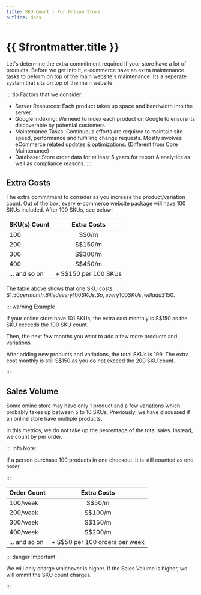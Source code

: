 ```yaml
---
title: SKU Count - For Online Store
outline: docs
---
```


# {{ $frontmatter.title }}

Let's determine the extra commitment required if your store have a lot of products. Before we get into it, e-commerce have an extra maintenance tasks to peform on top of the main website's maintenance. Its a seperate system that sits on top of the main website.

::: tip Factors that we consider:
- Server Resources: Each product takes up space and bandwidth into the server.
- Google Indexing: We need to index each product on Google to ensure its discoverable by potential customers.
- Maintenance Tasks: Continuous efforts are required to maintain site speed, performance and fulfilling change requests. Mostly involves eCommerce related updates & optimizations. (Different from Core Maintenance)
- Database: Store order data for at least 5 years for report & analytics as well as compliance reasons.
:::

## Extra Costs

The extra commitment to consider as you increase the product/variation count. Out of the box, every e-commerce website package will have 100 SKUs included. After 100 SKUs, see below:

| SKU(s) Count        |Extra Costs      |
| ------------------- | :-------------: | 
| 100                 | S$0/m           |                                
| 200                 | S$150/m         | 
| 300                 | S$300/m         | 
| 400                 | S$450/m         | 
| ... and so on       | + S$150 per 100 SKUs        | 

The table above shows that one SKU costs S$1.50 per month. Billed every 100 SKUs. So, every 100 SKUs, will add S$150. 

::: warning Example

If your online store have 101 SKUs, the extra cost monthly is S$150 as the SKU exceeds the 100 SKU count.

Then, the next few months you want to add a few more products and variations.

After adding new products and variations, the total SKUs is 199. The extra cost monthly is still S$150 as you do not exceed the 200 SKU count.

:::

## Sales Volume

Some online store may have only 1 product and a few variations which probably takes up between 5 to 10 SKUs.
Previously, we have discussed if an online store have multiple products.

In this metrics, we do not take up the percentage of the total sales. Instead, we count by per order.

::: info Note:

If a person purchase 100 products in one checkout. It is still counted as one order.

:::

| Order Count              |Extra Costs      |
| -------------------      | :-------------: | 
| 100/week                 | S$50/m          |                                
| 200/week                 | S$100/m         | 
| 300/week                 | S$150/m         | 
| 400/week                 | S$200/m         | 
| ... and so on            | + S$50 per 100 orders per week        | 


::: danger Important

We will only charge whichever is higher. If the Sales Volume is higher, we will ommit the SKU count charges.

:::